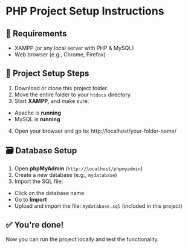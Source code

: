 # PHP Project Setup Instructions

## 🔧 Requirements
- XAMPP (or any local server with PHP & MySQL)
- Web browser (e.g., Chrome, Firefox)

## 📁 Project Setup Steps

1. Download or clone this project folder.
2. Move the entire folder to your `htdocs` directory.
3. Start **XAMPP**, and make sure:
- Apache is **running**
- MySQL is **running**

4. Open your browser and go to:
http://localhost/your-folder-name/

## 🗃️ Database Setup

1. Open **phpMyAdmin** (`http://localhost/phpmyadmin`)
2. Create a new database (e.g., `mydatabase`)
3. Import the SQL file:
- Click on the database name
- Go to **Import**
- Upload and import the file: `mydatabase.sql` (included in this project)

## ✅ You're done!

Now you can run the project locally and test the functionality.

